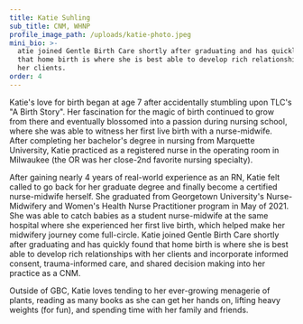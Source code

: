 ```yaml
---
title: Katie Suhling
sub_title: CNM, WHNP
profile_image_path: /uploads/katie-photo.jpeg
mini_bio: >-
  atie joined Gentle Birth Care shortly after graduating and has quickly found
  that home birth is where she is best able to develop rich relationships with
  her clients.
order: 4
---
```


Katie's love for birth began at age 7 after accidentally stumbling upon TLC's "A Birth Story". Her fascination for the magic of birth continued to grow from there and eventually blossomed into a passion during nursing school, where she was able to witness her first live birth with a nurse-midwife.&nbsp; After completing her bachelor's degree in nursing from Marquette University, Katie practiced as a registered nurse in the operating room in Milwaukee (the OR was her close-2nd favorite nursing specialty).&nbsp;

After gaining nearly 4 years of real-world experience as an RN, Katie felt called to go back for her graduate degree and finally become a certified nurse-midwife herself. She graduated from Georgetown University's Nurse-Midwifery and Women's Health Nurse Practitioner program in May of 2021. She was able to catch babies as a student nurse-midwife at the same hospital where she experienced her first live birth, which helped make her midwifery journey come full-circle. Katie joined Gentle Birth Care shortly after graduating and has quickly found that home birth is where she is best able to develop rich relationships with her clients and incorporate informed consent, trauma-informed care, and shared decision making into her practice as a CNM.&nbsp;

Outside of GBC, Katie loves tending to her ever-growing menagerie of plants, reading as many books as she can get her hands on, lifting heavy weights (for fun), and spending time with her family and friends.&nbsp;
